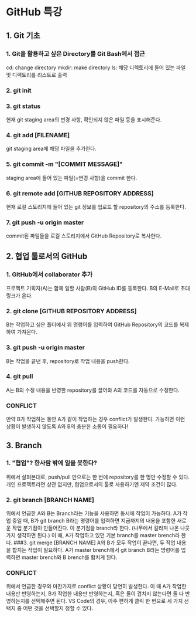 # GitHub 특강
## 1.  Git 기초
### 1. Git을 활용하고 싶은 Directory를 Git Bash에서 접근
cd: change directory
mkdir: make directory
ls: 해당 디렉토리에 들어 있는 파일 및 디렉토리를 리스트로 출력
### 2. git init
### 3. git status
현재 git staging area의 변경 사항, 확인되지 않은 파일 등을 표시해준다.
### 4. git add [FILENAME]
git staging area에 해당 파일을 추가한다.
### 5. git commit -m "[COMMIT MESSAGE]"
staging area에 들어 있는 파일(=변경 사항)을 commit 한다.
### 6. git remote add [GITHUB REPOSITORY ADDRESS]
현재 로컬 스토리지에 들어 있는 git 정보를 업로드 할 repository의 주소를 등록한다.
### 7. git push -u origin master
commit된 파일들을 로컬 스토리지에서 GitHub Repository로 복사한다.

## 2. 협업 툴로서의 GitHub
### 1.  GitHub에서 collaborator 추가
프로젝트 기획자(A)는 함께 일할 사람(B)의 GitHub ID를 등록한다.
B의 E-Mail로 초대 링크가 온다.
### 2. git clone [GITHUB REPOSITORY ADDRESS]
B는 작업하고 싶은 폴더에서 위 명렁어를 입력하여 GitHub Repository의 코드를 복제하여 가져온다.
### 3. git push -u origin master
B는 작업을 끝낸 후, repository로 작업 내용을 push한다.
### 4. git pull
A는 B의 수정 내용을 반영한 repository를 끌어와 A의 코드를 자동으로 수정한다.
### CONFLICT
만약 B가 작업하는 동안 A가 같이 작업하는 경우 conflict가 발생한다. 가능하면 이런 상황이 발생하지 않도록 A와 B의 충분한 소통이 필요하다!

## 3. Branch
### 1. "협업"? 한사람 밖에 일을 못한다?
위에서 살펴본대로, push/pull 만으로는 한 번에 repository를 한 명만 수정할 수 있다. 개인 프로젝트라면 상관 없지만, 협업으로서의 툴로 사용하기엔 제약 조건이 많다.
### 2. git branch [BRANCH NAME]
위에서 언급한 A와 B는 Branch라는 기능을 사용하면 동시에 작업이 가능하다.
A가 작업 중일 때, B가 git branch B라는 명령어를 입력하면 지금까지의 내용을 포함한 새로운 작업 분기점이 만들어진다. 이 분기점을 branch라 한다. (나무에서 갈라져 나온 나뭇가지 생각하면 된다.) 이 때, A가 작업하고 있던 기본 branch를 master brench라 한다.
###3. git merge [BRANCH NAME]
A와 B가 모두 작업이 끝나면, 두 작업 내용을 합치는 작업이 필요하다. A가 master brench에서 git branch B라는 명령어를 입력하면 master brench와 B brench를 합치게 된다.
### CONFLICT
위에서 언급한 경우와 마찬가지로 conflict 상황이 당연히 발생한다. 이 때 A가 작업한 내용만 반영하는지, B가 작업한 내용만 반영하는지, 혹은 둘이 겹치지 않는다면 둘 다 반영하는지를 선택해주면 된다.
VS Code의 경우, 아주 편하게 클릭 한 번으로 세 가지 선택지 중 어떤 것을 선택할지 정할 수 있다.